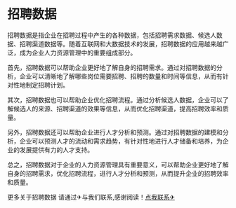# 招聘数据

招聘数据是指企业在招聘过程中产生的各种数据，包括招聘需求数据、候选人数据、招聘渠道数据等。随着互联网和大数据技术的发展，招聘数据的应用越来越广泛，成为企业人力资源管理中的重要组成部分。

首先，招聘数据可以帮助企业更好地了解自身的招聘需求。通过对招聘数据的分析，企业可以清晰地了解哪些岗位需要招聘、招聘的数量和时间等信息，从而有针对性地制定招聘计划。

其次，招聘数据也可以帮助企业优化招聘流程。通过分析候选人数据，企业可以了解候选人的来源、招聘渠道的效果等信息，从而优化招聘渠道，提高招聘效率和质量。

另外，招聘数据还可以帮助企业进行人才分析和预测。通过对招聘数据的建模和分析，企业可以预测人才的流动和需求趋势，有针对性地进行人才储备和培养，为企业的发展提供有力的人才支持。

总之，招聘数据对于企业的人力资源管理具有重要意义，可以帮助企业更好地了解自身的招聘需求，优化招聘流程，进行人才分析和预测，从而提升企业的招聘效率和质量。

更多关于招聘数据 请通过✈与我们联系,感谢阅读！[点我联系✈](https://pc.G208.com)